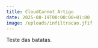 ```yaml
---
title: CloudCannot Artigo
date: 2025-08-19T00:00:00+01:00
image: /uploads/infiltracao.jfif
---
```

Teste das batatas.